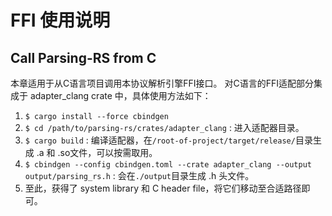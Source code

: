 # FFI 使用说明

## Call Parsing-RS from C
本章适用于从C语言项目调用本协议解析引擎FFI接口。
对C语言的FFI适配部分集成于 adapter_clang crate 中，具体使用方法如下：
1. `$ cargo install --force cbindgen`
2. `$ cd /path/to/parsing-rs/crates/adapter_clang` : 进入适配器目录。
3. `$ cargo build` : 编译适配器，在`/root-of-project/target/release/`目录生成 .a 和 .so文件，可以按需取用。
4. `$ cbindgen --config cbindgen.toml --crate adapter_clang --output output/parsing_rs.h` : 会在`./output`目录生成 .h 头文件。
5. 至此，获得了 system library 和 C header file，将它们移动至合适路径即可。